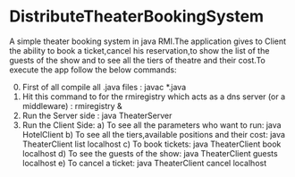 # DistributeTheaterBookingSystem

A simple theater booking system in java RMI.The application gives to Client the ability to book a ticket,cancel his reservation,to show the list of the guests of the show and to see all the tiers of theatre and their cost.To execute the app follow the below commands:

0. First of all compile all .java files : javac *.java
1. Hit this command to for the rmiregistry which acts as a dns server (or a middleware) : rmiregistry &<port>
2. Run the Server side : java TheaterServer
3. Run the Client Side:
  a) To see all the parameters who want to run: java HotelClient
  b) To see all the tiers,available positions and their cost: java TheaterClient list localhost
  c) To book tickets: java TheaterClient book localhost <position type>  <number of positions> <client name>
  d) To see the guests of the show: java TheaterClient guests localhost
  e) To cancel a ticket: java TheaterClient cancel localhost <position type>  <number of positions> <client name>
  

